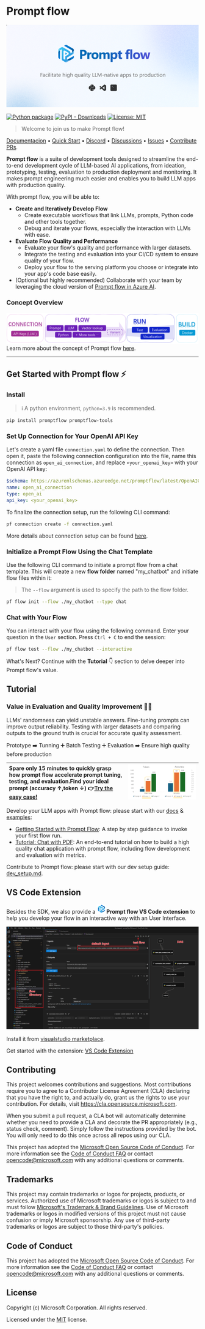 # Prompt flow
![banner](examples/tutorials/quick-start/media/banner.png)

[![Python package](https://img.shields.io/pypi/v/promptflow)](https://pypi.org/project/promptflow/)
[![PyPI - Downloads](https://img.shields.io/pypi/dm/promptflow)](https://pypi.org/project/promptflow/)
[![License: MIT](https://img.shields.io/github/license/microsoft/promptflow)](https://github.com/microsoft/promptflow/blob/main/LICENSE)

> Welcome to join us to make Prompt flow!

[Documentacion](https://microsoft.github.io/promptflow) • [Quick Start](https://github.com/microsoft/promptflow/blob/main/docs/how-to-guides/quick-start.md)  • [Discord](https://discord.gg/bnXr6kxs) •  [Discussions](https://github.com/microsoft/promptflow/discussions) • [Issues](https://github.com/microsoft/promptflow/issues/new/choose) • [Contribute PRs](https://github.com/microsoft/promptflow/pulls).

**Prompt flow** is a suite of development tools designed to streamline the end-to-end development cycle of LLM-based AI applications, from ideation, prototyping, testing, evaluation to production deployment and monitoring. It makes prompt engineering much easier and enables you to build LLM apps with production quality.

With prompt flow, you will be able to:

- **Create and Iteratively Develop Flow**
    - Create executable workflows that link LLMs, prompts, Python code and other tools together.
    - Debug and iterate your flows, especially the interaction with LLMs with ease.
- **Evaluate Flow Quality and Performance**
    - Evaluate your flow's quality and performance with larger datasets.
    - Integrate the testing and evaluation into your CI/CD system to ensure quality of your flow.
    - Deploy your flow to the serving platform you choose or integrate into your app's code base easily.
- (Optional but highly recommended) Collaborate with your team by leveraging the cloud version of [Prompt flow in Azure AI](https://learn.microsoft.com/en-us/azure/machine-learning/prompt-flow/overview-what-is-prompt-flow?view=azureml-api-2).

### Concept Overview

![concept](examples/tutorials/quick-start/media/concept.png)
Learn more about the concept of Prompt flow [here](https://microsoft.github.io/promptflow/concepts/index.html).

------
## Get Started with Prompt flow ⚡

### Install

> ℹ️ A python environment, `python=3.9` is recommended.

```sh
pip install promptflow promptflow-tools
```

### Set Up Connection for Your OpenAI API Key

Let's create a yaml file `connection.yaml` to define the connection. Then open it, paste the following connection configuration into the file, name this connection as `open_ai_connection`, and replace `<your_openai_key>` with your OpenAI API key:

```yaml
$schema: https://azuremlschemas.azureedge.net/promptflow/latest/OpenAIConnection.schema.json
name: open_ai_connection
type: open_ai
api_key: <your_openai_key>
```

To finalize the connection setup, run the following CLI command:

```sh
pf connection create -f connection.yaml
```
More details about connection setup can be found [here](https://microsoft.github.io/concepts/concept-connections.html).

### Initialize a Prompt Flow Using the Chat Template

Use the following CLI command to initiate a prompt flow from a chat template. This will create a new **flow folder** named "my_chatbot" and initiate flow files within it:

> The `--flow` argument is used to specify the path to the flow folder.

```sh
pf flow init --flow ./my_chatbot --type chat
```

### Chat with Your Flow
 
You can interact with your flow using the following command. Enter your question in the `User` section. Press `Ctrl + C` to end the session:

```sh
pf flow test --flow ./my_chatbot --interactive
```

What's Next? Continue with the **Tutorial**  👇 section to delve deeper into Prompt flow's value.

## Tutorial

### Value in Evaluation and Quality Improvement 🏃‍♂️

LLMs' randomness can yield unstable answers. Fine-tuning prompts can improve output reliability. Testing with larger datasets and comparing outputs to the ground truth is crucial for accurate quality assessment.

Prototype ➡️ Tunning  ➕  Batch Testing ➕ Evaluation ➡️ Ensure high quality before production

| Spare only 15 minutes to quickly grasp how prompt flow accelerate prompt tuning, testing, and evaluation.Find your ideal prompt (accuracy ↑,token ↓) 👉[Try the easy case!](examples/tutorials/quick-start/tune-your-prompt.md) | <img src="examples/tutorials/quick-start/media/realcase.png" alt="comparison resutl" width="1000px"/>|  
| :------ | :------: |

Develop your LLM apps with Prompt flow: please start with our [docs](https://microsoft.github.io/promptflow) & [examples](./examples/README.md):
- [Getting Started with Prompt Flow](https://microsoft.github.io/promptflow/how-to-guides/quick-start.html): A step by step guidance to invoke your first flow run.
- [Tutorial: Chat with PDF](https://github.com/microsoft/promptflow/blob/main/examples/tutorials/e2e-development/chat-with-pdf.md): An end-to-end tutorial on how to build a high quality chat application with prompt flow, including flow development and evaluation with metrics.

Contribute to Prompt flow: please start with our dev setup guide: [dev_setup.md](./docs/dev/dev_setup.md).

## VS Code Extension

Besides the SDK, we also provide a <img src="examples/tutorials/quick-start/media/logo_pf.png" alt="alt text" width="25"/>**Prompt flow VS Code extension** to help you develop your flow in an interactive way with an User Interface.

![vsc extension](docs/media/how-to-guides/quick-start/vscode-flow-dag.png)

Install it from [visualstudio marketplace](https://marketplace.visualstudio.com/items?itemName=prompt-flow.prompt-flow). 

Get started with the extension: [VS Code Extension](https://microsoft.github.io/how-to-guides/quick-start.html#using-vs-code-extension-to-visualize-the-flow)

## Contributing

This project welcomes contributions and suggestions.  Most contributions require you to agree to a
Contributor License Agreement (CLA) declaring that you have the right to, and actually do, grant us
the rights to use your contribution. For details, visit https://cla.opensource.microsoft.com.

When you submit a pull request, a CLA bot will automatically determine whether you need to provide
a CLA and decorate the PR appropriately (e.g., status check, comment). Simply follow the instructions
provided by the bot. You will only need to do this once across all repos using our CLA.

This project has adopted the [Microsoft Open Source Code of Conduct](https://opensource.microsoft.com/codeofconduct/).
For more information see the [Code of Conduct FAQ](https://opensource.microsoft.com/codeofconduct/faq/) or
contact [opencode@microsoft.com](mailto:opencode@microsoft.com) with any additional questions or comments.

## Trademarks

This project may contain trademarks or logos for projects, products, or services. Authorized use of Microsoft
trademarks or logos is subject to and must follow
[Microsoft's Trademark & Brand Guidelines](https://www.microsoft.com/en-us/legal/intellectualproperty/trademarks/usage/general).
Use of Microsoft trademarks or logos in modified versions of this project must not cause confusion or imply Microsoft sponsorship.
Any use of third-party trademarks or logos are subject to those third-party's policies.

## Code of Conduct

This project has adopted the
[Microsoft Open Source Code of Conduct](https://opensource.microsoft.com/codeofconduct/).
For more information see the
[Code of Conduct FAQ](https://opensource.microsoft.com/codeofconduct/faq/)
or contact [opencode@microsoft.com](mailto:opencode@microsoft.com)
with any additional questions or comments.

## License

Copyright (c) Microsoft Corporation. All rights reserved.

Licensed under the [MIT](LICENSE) license.
